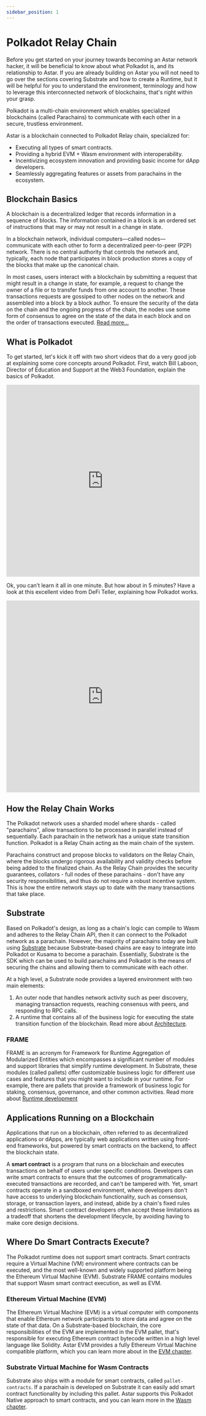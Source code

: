```yaml
---
sidebar_position: 1
---
```


# Polkadot Relay Chain
Before you get started on your journey towards becoming an Astar network hacker, it will be beneficial to know about what Polkadot is, and its relationship to Astar. If you are already building on Astar you will not need to go over the sections covering Substrate and how to create a Runtime, but it will be helpful for you to understand the environment, terminology and how to leverage this interconnected network of blockchains, that's right within your grasp.

Polkadot is a multi-chain environment which enables specialized blockchains (called Parachains) to communicate with each other in a secure, trustless environment.

Astar is a blockchain connected to Polkadot Relay chain, specialized for:
* Executing all types of smart contracts.
* Providing a hybrid EVM + Wasm environment with interoperability.
* Incentivizing ecosystem innovation and providing basic income for dApp developers.
* Seamlessly aggregating features or assets from parachains in the ecosystem.

## Blockchain Basics
A blockchain is a decentralized ledger that records information in a sequence of blocks. The information contained in a block is an ordered set of instructions that may or may not result in a change in state.

In a blockchain network, individual computers—called nodes—communicate with each other to form a decentralized peer-to-peer (P2P) network. There is no central authority that controls the network and, typically, each node that participates in block production stores a copy of the blocks that make up the canonical chain.

In most cases, users interact with a blockchain by submitting a request that might result in a change in state, for example, a request to change the owner of a file or to transfer funds from one account to another. These transactions requests are gossiped to other nodes on the network and assembled into a block by a block author. To ensure the security of the data on the chain and the ongoing progress of the chain, the nodes use some form of consensus to agree on the state of the data in each block and on the order of transactions executed. [Read more...](https://docs.substrate.io/fundamentals/blockchain-basics/)

## What is Polkadot
To get started, let's kick it off with two short videos that do a very good job at explaining some core concepts around Polkadot. First, watch Bill Laboon, Director of Education and Support at the Web3 Foundation, explain the basics of Polkadot.

<iframe width="100%" height="500" src="https://www.youtube.com/embed/29Ty-VTDnh4" title="YouTube video player" frameborder="0" allow="accelerometer; autoplay; clipboard-write; encrypted-media; gyroscope; picture-in-picture; web-share" allowfullscreen></iframe>

Ok, you can’t learn it all in one minute. But how about in 5 minutes? Have a look at this excellent video from DeFi Teller, explaining how Polkadot works.

<iframe width="100%" height="500" src="https://www.youtube.com/embed/BQ60bTU1bPg" title="YouTube video player" frameborder="0" allow="accelerometer; autoplay; clipboard-write; encrypted-media; gyroscope; picture-in-picture; web-share" allowfullscreen></iframe>

## How the Relay Chain Works
The Polkadot network uses a sharded model where shards - called "parachains", allow transactions to be processed in parallel instead of sequentially. Each parachain in the network has a unique state transition function. Polkadot is a Relay Chain acting as the main chain of the system.

Parachains construct and propose blocks to validators on the Relay Chain, where the blocks undergo rigorous availability and validity checks before being added to the finalized chain. As the Relay Chain provides the security guarantees, collators - full nodes of these parachains - don't have any security responsibilities, and thus do not require a robust incentive system. This is how the entire network stays up to date with the many transactions that take place.

## Substrate
Based on Polkadot's design, as long as a chain's logic can compile to Wasm and adheres to the Relay Chain API, then it can connect to the Polkadot network as a parachain.
However, the majority of parachains today are built using [Substrate](https://substrate.io/) because Substrate-based chains are easy to integrate into Polkadot or Kusama to become a parachain. Essentially, Substrate is the SDK which can be used to build parachains and Polkadot is the means of securing the chains and allowing them to communicate with each other.

At a high level, a Substrate node provides a layered environment with two main elements:
1. An outer node that handles network activity such as peer discovery, managing transaction requests, reaching consensus with peers, and responding to RPC calls.
2. A runtime that contains all of the business logic for executing the state transition function of the blockchain.
Read more about [Architecture](https://docs.substrate.io/fundamentals/architecture/).

### FRAME
FRAME is an acronym for Framework for Runtime Aggregation of Modularized Entities which encompasses a significant number of modules and support libraries that simplify runtime development. In Substrate, these modules (called pallets) offer customizable business logic for different use cases and features that you might want to include in your runtime. For example, there are pallets that provide a framework of business logic for staking, consensus, governance, and other common activities.
Read more about [Runtime development](https://docs.substrate.io/fundamentals/runtime-development/)

## Applications Running on a Blockchain
Applications that run on a blockchain, often referred to as decentralized applications or dApps, are typically web applications written using front-end frameworks, but powered by smart contracts on the backend, to affect the blockchain state.

A **smart contract** is a program that runs on a blockchain and executes transactions on behalf of users under specific conditions. Developers can write smart contracts to ensure that the outcomes of programmatically-executed transactions are recorded, and can't be tampered with. Yet, smart contracts operate in a sandboxed environment, where developers don't have access to underlying blockchain functionality, such as  consensus, storage, or transaction layers, and instead, abide by a chain's fixed rules and restrictions. Smart contract developers often accept these limitations as a tradeoff that shortens the development lifecycle, by avoiding having to make core design decisions.

## Where Do Smart Contracts Execute?
The Polkadot runtime does not support smart contracts. Smart contracts require a Virtual Machine (VM) environment where contracts can be executed, and the most well-known and widely supported platform being the Ethereum Virtual Machine (EVM). Substrate FRAME contains modules that support Wasm smart contract execution, as well as EVM.

### Ethereum Virtual Machine (EVM)
The Ethereum Virtual Machine (EVM) is a virtual computer with components that enable Ethereum network participants to store data and agree on the state of that data. On a Substrate-based blockchain, the core responsibilities of the EVM are implemented in the EVM pallet, that's responsible for executing Ethereum contract bytecode written in a high level language like Solidity. Astar EVM provides a fully Ethereum Virtual Machine compatible platform, which you can learn more about in the [EVM chapter](/docs/build/EVM).

### Substrate Virtual Machine for Wasm Contracts
Substrate also ships with a module for smart contracts, called `pallet-contracts`. If a parachain is developed on Substrate it can easily add smart contract functionality by including this pallet. Astar supports this Polkadot Native approach to smart contracts, and you can learn more in the [Wasm chapter](/docs/build/wasm).
